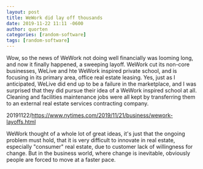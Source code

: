 ```yaml
---
layout: post
title: WeWork did lay off thousands
date: 2019-11-22 11:11 -0600
author: quorten
categories: [random-software]
tags: [random-software]
---
```


Wow, so the news of WeWork not doing well financially was looming
long, and now it finally happened, a sweeping layoff.  WeWork cut its
non-core businesses, WeLive and hte WeWork inspired private school,
and is focusing in its primary area, office real estate leasing.  Yes,
just as I anticipated, WeLive did end up to be a failure in the
marketplace, and I was surprised that they did pursue their idea of a
WeWork inspired school at all.  Cleaning and facilities maintenance
jobs were all kept by transferring them to an external real estate
services contracting company.

20191122/https://www.nytimes.com/2019/11/21/business/wework-layoffs.html

WeWork thought of a whole lot of great ideas, it's just that the
ongoing problem must hold, that it is very difficult to innovate in
real estate, especially "consumer" real estate, due to customer lack
of willingness for change.  But in the business world, where change is
inevitable, obviously people are forced to move at a faster pace.
